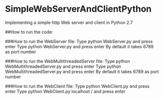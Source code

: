 # SimpleWebServerAndClientPython
Implementing a simple http Web server and client in Python 2.7

##How to run the code:

###How to run the WebServer file:
Type python WebServer.py and press enter
Type python WebServer.py <port number> and press enter
By default it takes 6789 as port number

###How to run the WebMultithreadedServer file:
Type python WebMultithreadedServer.py and press enter
Type python WebMultithreadedServer.py <port number> and press enter
By default it takes 6789 as port number

###How to run the WebClient file:
Type python WebClient.py and press enter
Type python WebClient.py localhost <port number> /<file required> and press enter
